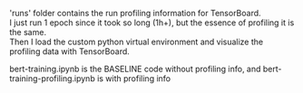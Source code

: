 'runs' folder contains the run profiling information for TensorBoard.  
I just run 1 epoch since it took so long (1h+), but the essence of profiling it is the same.  
Then I load the custom python virtual environment and visualize the profiling data with TensorBoard.  

bert-training.ipynb is the BASELINE code without profiling info, and bert-training-profiling.ipynb is with profiling info  

